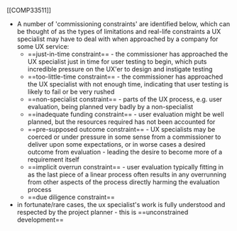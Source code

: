 [[COMP33511]]

- A number of 'commissioning constraints' are identified below, which can be thought of as the types of limitations and real-life constraints a UX specialist may have to deal with when approached by a company for some UX service:
	- ==just-in-time constraint== - the commissioner has approached the UX specialist just in time for user testing to begin, which puts incredible pressure on the UX'er to design and instigate testing
	- ==too-little-time constraint== - the commissioner has approached the UX specialist with not enough time, indicating that user testing is likely to fail or be very rushed
	- ==non-specialist constraint== - parts of the UX process, e.g. user evaluation, being planned very badly by a non-specialist
	- ==inadequate funding constraint== - user evaluation might be well planned, but the resources required has not been accounted for
	- ==pre-supposed outcome constraint== - UX specialists may be coerced or under pressure in some sense from a commissioner to deliver upon some expectations, or in worse cases a desired outcome from evaluation - leading the desire to become more of a requirement itself
	- ==implicit overrun constraint== - user evaluation typically fitting in as the last piece of a linear process often results in any overrunning from other aspects of the process directly harming the evaluation process
	- ==due diligence constraint== 
- in fortunate/rare cases, the ux specialist's work is fully understood and respected by the project planner - this is ==unconstrained development==